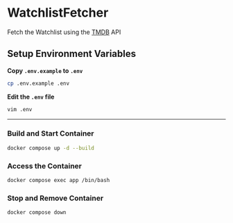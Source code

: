 # WatchlistFetcher

Fetch the Watchlist using the [TMDB](https://www.themoviedb.org/) API

## Setup Environment Variables

**Copy `.env.example` to `.env`**
```sh
cp .env.example .env
```
**Edit the `.env` file**
```sh
vim .env
```

---

### Build and Start Container
```sh
docker compose up -d --build
```

### Access the Container
```sh
docker compose exec app /bin/bash
```

### Stop and Remove Container
```sh
docker compose down
```
